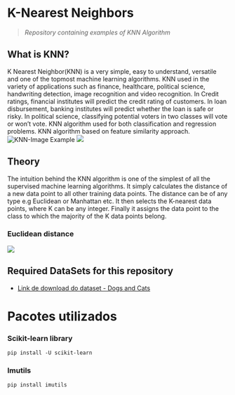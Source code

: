 # K-Nearest Neighbors
>*Repository containing examples of KNN Algorithm*
## What is KNN?
  K Nearest Neighbor(KNN) is a very simple, easy to understand, versatile and one of the topmost machine learning algorithms. KNN used in the variety of applications such as finance, healthcare, political science, handwriting detection, image recognition and video recognition. In Credit ratings, financial institutes will predict the credit rating of customers. In loan disbursement, banking institutes will predict whether the loan is safe or risky. In political science, classifying potential voters in two classes will vote or won’t vote. KNN algorithm used for both classification and regression problems. KNN algorithm based on feature similarity approach.
![KNN-Image Example](http://res.cloudinary.com/dyd911kmh/image/upload/f_auto,q_auto:best/v1531424125/Knn_k1_z96jba.png)
![](http://res.cloudinary.com/dyd911kmh/image/upload/f_auto,q_auto:best/v1531424125/KNN_final_a1mrv9.png)
## Theory
The intuition behind the KNN algorithm is one of the simplest of all the supervised machine learning algorithms. It simply calculates the distance of a new data point to all other training data points. The distance can be of any type e.g Euclidean or Manhattan etc. It then selects the K-nearest data points, where K can be any integer. Finally it assigns the data point to the class to which the majority of the K data points belong.

### Euclidean distance
![](https://minerandodados.com.br/wp-content/uploads/2019/12/image-50.png)
## Required DataSets for this repository
* [Link de download do dataset - Dogs and Cats](https://t.driptransact2.com/c/eyJhY2NvdW50X2lkIjoiNDc2ODQyOSIsImRlbGl2ZXJ5X2lkIjoiemJlYWQ0c252MHZrMDZoZjV3aGgiLCJ1cmwiOiJodHRwczovL3d3dy5nZXRkcmlwLmNvbS9zdWJzY3JpYmVycy90dW02bHpocTFiM3VxYW04bzkwcC9mb3Jtcy8yMTA3NzMyNi9hY3RpdmF0ZT9fX3M9dHVtNmx6aHExYjN1cWFtOG85MHAifQ)

# Pacotes utilizados

### Scikit-learn library
```
pip install -U scikit-learn
```

### Imutils
```
pip install imutils
```
